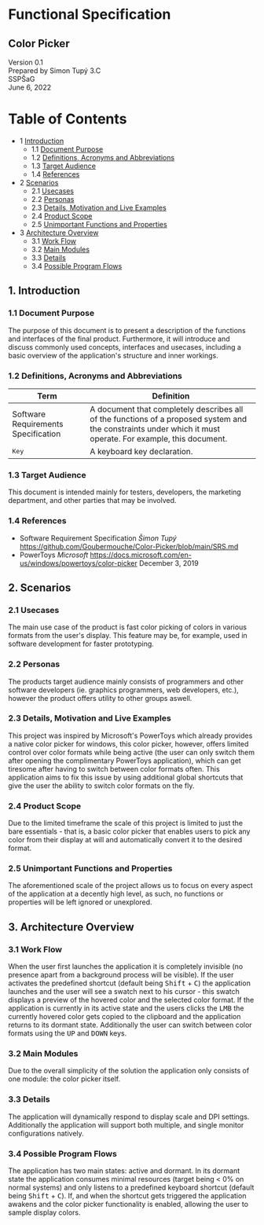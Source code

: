 # Functional Specification
## Color Picker

Version 0.1  
Prepared by Simon Tupý 3.C  
SSPŠaG  
June 6, 2022

Table of Contents
================
* 1 [Introduction](#1-introduction)
   * 1.1 [Document Purpose](#11-document-purpose)
   * 1.2 [Definitions, Acronyms and Abbreviations](#12-definitions-acronyms-and-abbreviations)
   * 1.3 [Target Audience](#13-target-audience)
   * 1.4 [References](#14-references)
* 2 [Scenarios](#2-scenarios)
   * 2.1 [Usecases](#21-usecases)
   * 2.2 [Personas](#22-personas)
   * 2.3 [Details, Motivation and Live Examples](#23-details-motivation-and-live-examples)
   * 2.4 [Product Scope](#24-product-scope)
   * 2.5 [Unimportant Functions and Properties](#25-unimportant-functions-and-properties)
* 3 [Architecture Overview](#3-architecture-overview)
   * 3.1 [Work Flow](#31-work-flow)
   * 3.2 [Main Modules](#32-main-modules)
   * 3.3 [Details](#33-details)
   * 3.4 [Possible Program Flows](#34-possible-program-flows)

## 1. Introduction  
  ### 1.1 Document Purpose
  The purpose of this document is to present a description of the functions and interfaces of the final product. Furthermore, it will introduce and discuss commonly used concepts, interfaces and usecases, including a basic overview of the application's structure and inner workings.
  ### 1.2 Definitions, Acronyms and Abbreviations
| Term | Definition    |
| ---- | ------- |
| Software Requirements Specification  |  A document that completely describes all of the functions of a proposed system and the constraints under which it must operate. For example, this document.       |
| <kbd>Key</kbd> | A keyboard key declaration. |
  ### 1.3 Target Audience
This document is intended mainly for testers, developers, the marketing department, and other parties that may be involved. 
  ### 1.4 References
* Software Requirement Specification *Šimon Tupý* https://github.com/Goubermouche/Color-Picker/blob/main/SRS.md    
* PowerToys *Microsoft* https://docs.microsoft.com/en-us/windows/powertoys/color-picker December 3, 2019   
## 2. Scenarios
  ### 2.1 Usecases
The main use case of the product is fast color picking of colors in various formats from the user's display. This feature may be, for example, used in software development for faster prototyping. 
  ### 2.2 Personas
The products target audience mainly consists of programmers and other software developers (ie. graphics programmers, web developers, etc.), however the product offers utility to other groups aswell.
  ### 2.3 Details, Motivation and Live Examples
 This project was inspired by Microsoft's PowerToys which already provides a native color picker for windows, this color picker, however, offers limited control over color formats while being active (the user can only switch them after opening the complimentary PowerToys application), which can get tiresome after having to switch between color formats often. This application aims to fix this issue by using additional global shortcuts that give the user the ability to switch color formats on the fly. 
  ### 2.4 Product Scope
Due to the limited timeframe the scale of this project is limited to just the bare essentials - that is, a basic color picker that enables users to pick any color from their display at will and automatically convert it to the desired format. 
  ### 2.5 Unimportant Functions and Properties
The aforementioned scale of the project allows us to focus on every aspect of the application at a decently high level, as such, no functions or properties will be left ignored or unexplored. 

## 3. Architecture Overview
  ### 3.1 Work Flow
  When the user first launches the application it is completely invisible (no presence apart from a background process will be visible). If the user activates the predefined shortcut (default being <kbd>Shift</kbd> + <kbd>C</kbd>) the application launches and the user will see a swatch next to his cursor - this swatch displays a preview of the hovered color and the selected color format. If the application is currently in its active state and the users clicks the <kbd>LMB</kbd> the currently hovered color gets copied to the clipboard and the application returns to its dormant state. Additionally the user can switch between color formats using the <kbd>UP</kbd> and <kbd>DOWN</kbd> keys.
  ### 3.2 Main Modules
  Due to the overall simplicity of the solution the application only consists of one module: the color picker itself. 
  ### 3.3 Details
  The application will dynamically respond to display scale and DPI settings. Additionally the application will support both multiple, and single monitor configurations natively.
  ### 3.4 Possible Program Flows
  The application has two main states: active and dormant. In its dormant state the application consumes minimal resources (target being < 0% on normal systems) and only listens to a predefined keyboard shortcut (default being <kbd>Shift</kbd> + <kbd>C</kbd>). If, and when the shortcut gets triggered the application awakens and the color picker functionality is enabled, allowing the user to sample display colors.